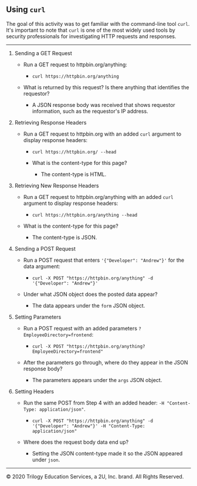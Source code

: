 ## Using `curl`

The goal of this activity was to get familiar with the command-line tool `curl`. It's important to note that `curl` is one of the most widely used tools by security professionals for investigating HTTP requests and responses.

---

1. Sending a GET Request

    - Run a GET request to httpbin.org/anything:
        - `curl https://httpbin.org/anything`

    - What is returned by this request? Is there anything that identifies the requestor?
        - A JSON response body was received that shows requestor information, such as the requestor's IP address.

2. Retrieving Response Headers

    - Run a GET request to httpbin.org with an added `curl` argument to display response headers:
        - `curl https://httpbin.org/ --head`

      - What is the content-type for this page?
        - The content-type is HTML.

3. Retrieving New Response Headers

    - Run a GET request to httpbin.org/anything with an added `curl` argument to display response headers: 
        - `curl https://httpbin.org/anything --head`

    - What is the content-type for this page?
        - The content-type is JSON.

4. Sending a POST Request

    - Run a POST request that enters `'{"Developer": "Andrew"}'` for the data argument:
        - `curl -X POST "https://httpbin.org/anything" -d '{"Developer": "Andrew"}'`

     - Under what JSON object does the posted data appear?
        - The data appears under the `form` JSON object.

5. Setting Parameters

    - Run a POST request with an added parameters `?EmployeeDirectory=frontend`:
        - `curl -X POST "https://httpbin.org/anything?EmployeeDirectory=frontend"`

    - After the parameters go through, where do they appear in the JSON response body?
        - The parameters appears under the `args` JSON object.

6. Setting Headers

    - Run the same POST from Step 4 with an added header: `-H "Content-Type: application/json"`.

        - `curl -X POST "https://httpbin.org/anything" -d '{"Developer": "Andrew"}' -H "Content-Type: application/json"`
    - Where does the request body data end up?

        - Setting the JSON content-type made it so the JSON appeared under `json`.

    



---
© 2020 Trilogy Education Services, a 2U, Inc. brand. All Rights Reserved.

